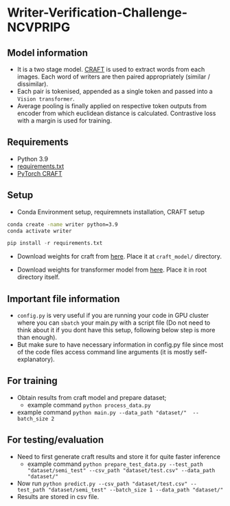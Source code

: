 # Writer-Verification-Challenge-NCVPRIPG

## Model information
- It is a two stage model. [CRAFT](https://github.com/clovaai/CRAFT-pytorch) is used to extract words from each images. Each word of writers are then paired appropriately (similar / dissimilar). 
- Each pair is tokenised, appended as a single token and passed into a `Vision transformer`. 
- Average pooling is finally applied on respective token outputs from encoder from which euclidean distance is calculated. Contrastive loss with a margin is used for training.

## Requirements
- Python 3.9
- [requirements.txt]()
- [PyTorch CRAFT](https://github.com/clovaai/CRAFT-pytorch)

## Setup
- Conda Environment setup, requiremnets installation, CRAFT setup
```bash
conda create -name writer python=3.9
conda activate writer
```
```python
pip install -r requirements.txt
```
- Download weights for craft from [here](https://drive.google.com/open?id=1Jk4eGD7crsqCCg9C9VjCLkMN3ze8kutZ). Place it at `craft_model/` directory.

- Download weights for transformer model from [here](https://drive.google.com/file/d/1hhP92cN1I_KxRkyq8ChttRL3NOvtEa-v/view?usp=sharing). Place it in root directory itself.

## Important file information
- `config.py` is very useful if you are running your code in GPU cluster where you can `sbatch` your main.py with a script file (Do not need to think about it if you dont have this setup, following below step is more than enough).
- But make sure to have necessary information in config.py file since most of the code files access command line arguments (it is mostly self-explanatory). 

## For training
- Obtain results from craft model and prepare dataset;
    - example command `python process_data.py` 
- example command `python main.py --data_path "dataset/"  --batch_size 2`

## For testing/evaluation
- Need to first generate craft results and store it for quite faster inference
    - example command `python prepare_test_data.py --test_path "dataset/semi_test" --csv_path "dataset/test.csv" --data_path "dataset/"`
- Now run `python predict.py --csv_path "dataset/test.csv" --test_path "dataset/semi_test" --batch_size 1 --data_path "dataset/"`
- Results are stored in csv file.